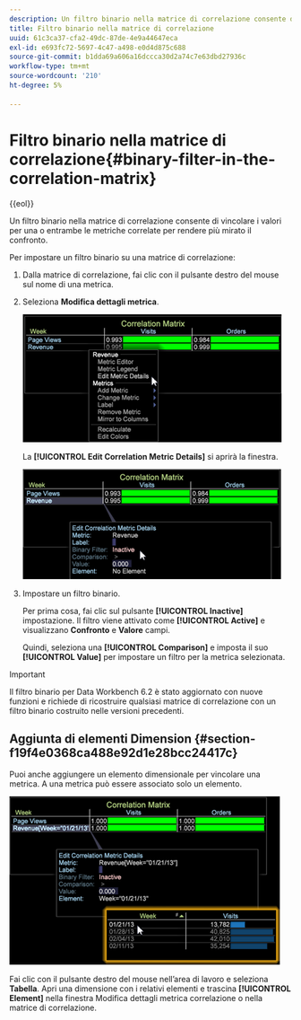 ```yaml
---
description: Un filtro binario nella matrice di correlazione consente di vincolare i valori per una o entrambe le metriche correlate per rendere più mirato il confronto.
title: Filtro binario nella matrice di correlazione
uuid: 61c3ca37-cfa2-49dc-87de-4e9a44647eca
exl-id: e693fc72-5697-4c47-a498-e0d4d875c688
source-git-commit: b1dda69a606a16dccca30d2a74c7e63dbd27936c
workflow-type: tm+mt
source-wordcount: '210'
ht-degree: 5%

---
```


# Filtro binario nella matrice di correlazione{#binary-filter-in-the-correlation-matrix}

{{eol}}

Un filtro binario nella matrice di correlazione consente di vincolare i valori per una o entrambe le metriche correlate per rendere più mirato il confronto.

Per impostare un filtro binario su una matrice di correlazione:

1. Dalla matrice di correlazione, fai clic con il pulsante destro del mouse sul nome di una metrica.
1. Seleziona **Modifica dettagli metrica**.

   ![](assets/correlation_matrix_binary_filter.png)

   La **[!UICONTROL Edit Correlation Metric Details]** si aprirà la finestra.

   ![](assets/correlation_matrix_metric_details.png)

1. Impostare un filtro binario.

   Per prima cosa, fai clic sul pulsante **[!UICONTROL Inactive]** impostazione. Il filtro viene attivato come **[!UICONTROL Active]** e visualizzano **Confronto** e **Valore** campi.

   Quindi, seleziona una **[!UICONTROL Comparison]** e imposta il suo **[!UICONTROL Value]** per impostare un filtro per la metrica selezionata.

>[!IMPORTANT]
>
>Il filtro binario per Data Workbench 6.2 è stato aggiornato con nuove funzioni e richiede di ricostruire qualsiasi matrice di correlazione con un filtro binario costruito nelle versioni precedenti.

## Aggiunta di elementi Dimension {#section-f19f4e0368ca488e92d1e28bcc24417c}

Puoi anche aggiungere un elemento dimensionale per vincolare una metrica. A una metrica può essere associato solo un elemento.

![](assets/correlation_matrix_element.png)

Fai clic con il pulsante destro del mouse nell’area di lavoro e seleziona **Tabella**. Apri una dimensione con i relativi elementi e trascina **[!UICONTROL Element]** nella finestra Modifica dettagli metrica correlazione o nella matrice di correlazione.
